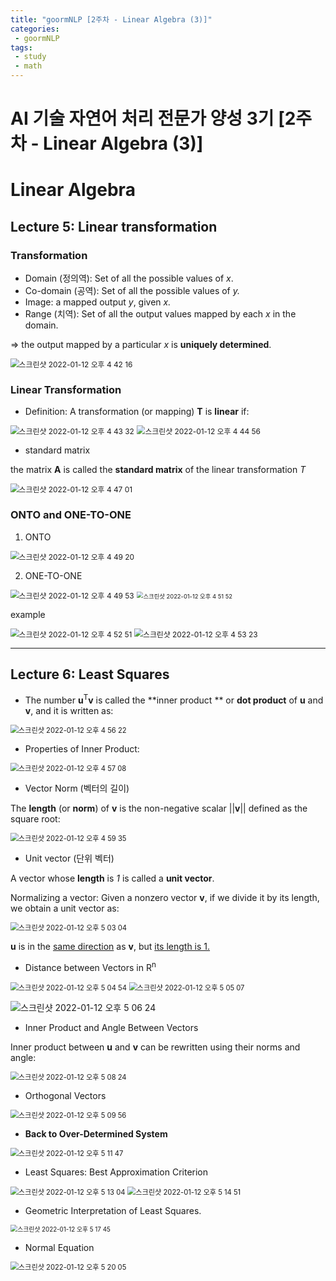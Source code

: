 ```yaml
---
title: "goormNLP [2주차 - Linear Algebra (3)]"  
categories:
 - goormNLP
tags:
 - study
 - math
---
```


# AI 기술 자연어 처리 전문가 양성 3기 [2주차 - Linear Algebra (3)]

# Linear Algebra

## Lecture 5: Linear transformation



### Transformation

- Domain (정의역): Set of all the possible values of *x*.
- Co-domain (공역): Set of all the possible values of *y.*
- Image: a mapped output *y*, given *x.*
- Range (치역): Set of all the output values mapped by each *x* in the domain.

=> the output mapped by a particular *x* is **uniquely determined**.

<img src="https://user-images.githubusercontent.com/67947808/149084633-49ff8772-f313-4825-8327-05beb9d66023.png" alt="스크린샷 2022-01-12 오후 4 42 16" style="zoom:85%;" />



### Linear Transformation



- Definition: A transformation (or mapping) **T** is **linear** if:

<img src="https://user-images.githubusercontent.com/67947808/149084793-c38fde5e-a09f-402e-9f83-604bea3b3431.png" alt="스크린샷 2022-01-12 오후 4 43 32" style="zoom:85%;" />



<img src="https://user-images.githubusercontent.com/67947808/149084994-d82a6ff2-96b8-47cd-80da-be55883c4e8d.png" alt="스크린샷 2022-01-12 오후 4 44 56" style="zoom:85%;" />

- standard matrix

the matrix **A** is called the **standard matrix** of the linear transformation *T*

<img src="https://user-images.githubusercontent.com/67947808/149085295-759da393-ab8c-47ee-b47b-5d362eef380a.png" alt="스크린샷 2022-01-12 오후 4 47 01" style="zoom:85%;" />

### ONTO and ONE-TO-ONE

1. ONTO

<img src="https://user-images.githubusercontent.com/67947808/149085612-8925076d-6bc5-49cb-be48-994500cd2549.png" alt="스크린샷 2022-01-12 오후 4 49 20" style="zoom:85%;" />

2. ONE-TO-ONE

<img src="https://user-images.githubusercontent.com/67947808/149085686-c585e831-57ec-4d51-b332-66d1ba7a24c8.png" alt="스크린샷 2022-01-12 오후 4 49 53" style="zoom:85%;" />



<img src="https://user-images.githubusercontent.com/67947808/149085930-3dad2ad5-21e2-4dcf-84aa-42c1362ea826.png" alt="스크린샷 2022-01-12 오후 4 51 52" style="zoom:67%;" />



example

<img src="https://user-images.githubusercontent.com/67947808/149086046-f5d0dfa1-766f-4394-b2b4-35c779c73c83.png" alt="스크린샷 2022-01-12 오후 4 52 51" style="zoom:85%;" />

<img src="https://user-images.githubusercontent.com/67947808/149086120-1d6464a4-5586-4c93-8b8a-2fd8d7d6cca2.png" alt="스크린샷 2022-01-12 오후 4 53 23" style="zoom:85%;" />

---

## Lecture 6: Least Squares



- The number **u**<sup>T</sup>**v** is called the **inner product ** or **dot product** of **u** and **v**, and it is written as:

<img src="https://user-images.githubusercontent.com/67947808/149086562-f62eea94-2685-43e8-a9b0-4b8e5a740bb9.png" alt="스크린샷 2022-01-12 오후 4 56 22" style="zoom:80%;" />

- Properties of Inner Product:

<img src="https://user-images.githubusercontent.com/67947808/149086682-9838578e-e872-4584-8b2f-7d01cebb2595.png" alt="스크린샷 2022-01-12 오후 4 57 08" style="zoom:80%;" />

- Vector Norm (벡터의 길이)

The **length** (or **norm**) of **v** is the non-negative scalar ||**v**|| defined as the square root:

<img src="https://user-images.githubusercontent.com/67947808/149087030-65871ec0-a52a-4461-8b11-7b6dace23010.png" alt="스크린샷 2022-01-12 오후 4 59 35" style="zoom:80%;" />

- Unit vector (단위 벡터)

A vector whose **length** is *1* is called a **unit vector**.

Normalizing a vector: Given a nonzero vector **v**, if we divide it by its length, we obtain a unit vector as:

<img src="https://user-images.githubusercontent.com/67947808/149087479-2cde0d21-23e6-424e-8ffa-b97df6cf02c3.png" alt="스크린샷 2022-01-12 오후 5 03 04" style="zoom:80%;" />

**u** is in the <u>same direction</u> as **v**, but <u>its length is 1.</u>



- Distance between Vectors in R<sup>n</sup>

<img src="https://user-images.githubusercontent.com/67947808/149087744-8bd46f81-3cde-4265-9820-d3902ffd798e.png" alt="스크린샷 2022-01-12 오후 5 04 54" style="zoom:80%;" />

<img src="https://user-images.githubusercontent.com/67947808/149087774-14f364ce-8cca-454a-9908-95a25b623ab3.png" alt="스크린샷 2022-01-12 오후 5 05 07" style="zoom:80%;" />

![스크린샷 2022-01-12 오후 5 06 24](https://user-images.githubusercontent.com/67947808/149087970-562477ed-8225-4165-82c4-1a0060b180ff.png)



- Inner Product and Angle Between Vectors

Inner product between **u** and **v** can be rewritten using their norms and angle:

<img src="https://user-images.githubusercontent.com/67947808/149088259-cef58cda-7756-41ee-8b69-37575446fdeb.png" alt="스크린샷 2022-01-12 오후 5 08 24" style="zoom:80%;" />




- Orthogonal Vectors

<img src="https://user-images.githubusercontent.com/67947808/149088459-02c8b58e-b4f1-4020-afc4-b63f347b7f00.png" alt="스크린샷 2022-01-12 오후 5 09 56" style="zoom:80%;" />

- **Back to Over-Determined System**

<img src="https://user-images.githubusercontent.com/67947808/149088711-ab8aef45-c899-4bdd-beeb-70dece19b6cd.png" alt="스크린샷 2022-01-12 오후 5 11 47" style="zoom:80%;" />



- Least Squares: Best Approximation Criterion

<img src="https://user-images.githubusercontent.com/67947808/149088894-d077863f-2ea1-4118-867a-240782f01dcc.png" alt="스크린샷 2022-01-12 오후 5 13 04" style="zoom:80%;" />

<img src="https://user-images.githubusercontent.com/67947808/149089158-49a147c1-3671-4ecc-908e-14a435adfdd7.png" alt="스크린샷 2022-01-12 오후 5 14 51" style="zoom:80%;" />

- Geometric Interpretation of Least Squares.

<img src="https://user-images.githubusercontent.com/67947808/149089603-c3aa566c-5cc0-4fff-8e84-45be4b78149e.png" alt="스크린샷 2022-01-12 오후 5 17 45" style="zoom:70%;" />

- Normal Equation

<img src="https://user-images.githubusercontent.com/67947808/149089942-c80f51f3-2d9f-482f-b7b3-f5813cc88b37.png" alt="스크린샷 2022-01-12 오후 5 20 05" style="zoom:80%;" />

